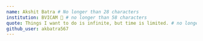 ```yaml
---
name: Akshit Batra # No longer than 28 characters
institution: BVICAM 🚩 # no longer than 58 characters
quote: Things I want to do is infinite, but time is limited. # no longer than 100 characters, avoid using quotes(") to guarantee the format remains the same.
github_user: akbatra567
---
```

